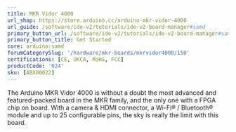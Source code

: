 ```yaml
---
title: MKR Vidor 4000
url_shop: https://store.arduino.cc/arduino-mkr-vidor-4000
url_guide: /software/ide-v2/tutorials/ide-v2-board-manager#samd
primary_button_url: /software/ide-v2/tutorials/ide-v2-board-manager#samd
primary_button_title: Get Started
core: arduino:samd
forumCategorySlug: '/hardware/mkr-boards/mkrvidor4000/150'
certifications: [CE, UKCA, RoHS, FCC]
productCode: '024'
sku: [ABX00022]
---
```


The Arduino MKR Vidor 4000 is without a doubt the most advanced and featured-packed board in the MKR family, and the only one with a FPGA chip on board. With a camera & HDMI connector, a Wi-Fi® / Bluetooth® module and up to 25 configurable pins, the sky is really the limit with this board.